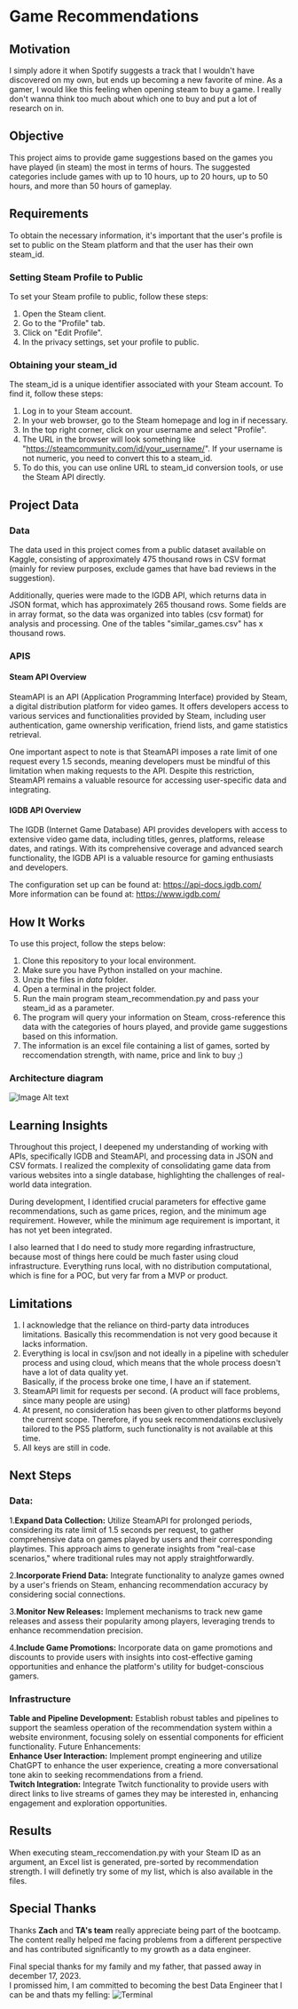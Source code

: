 # Game Recommendations

## Motivation
I simply adore it when Spotify suggests a track that I wouldn't have discovered on my own, but ends up becoming a new favorite of mine. As a gamer, I would like this feeling when opening steam to buy a game. I really don't wanna think too much about which one to buy and put a lot of research on in.

## Objective
This project aims to provide game suggestions based on the games you have played (in steam) the most in terms of hours. The suggested categories include games with up to 10 hours, up to 20 hours, up to 50 hours, and more than 50 hours of gameplay.


## Requirements
To obtain the necessary information, it's important that the user's profile is set to public on the Steam platform and that the user has their own steam_id.

### Setting Steam Profile to Public
To set your Steam profile to public, follow these steps:

1. Open the Steam client.<br>
2. Go to the "Profile" tab.<br>
3. Click on "Edit Profile".<br>
4. In the privacy settings, set your profile to public.<br>

### Obtaining your steam_id
The steam_id is a unique identifier associated with your Steam account. To find it, follow these steps:

1. Log in to your Steam account. <br>
2. In your web browser, go to the Steam homepage and log in if necessary. <br>
3. In the top right corner, click on your username and select "Profile". <br>
4. The URL in the browser will look something like "https://steamcommunity.com/id/your_username/". If your username is not numeric, you need to convert this to a steam_id. <br>
5. To do this, you can use online URL to steam_id conversion tools, or use the Steam API directly.<br>

## Project Data

### Data
The data used in this project comes from a public dataset available on Kaggle, consisting of approximately 475 thousand rows in CSV format (mainly for review purposes, exclude games that have bad reviews in the suggestion).<br>

Additionally, queries were made to the IGDB API, which returns data in JSON format, which has approximately 265 thousand rows.
Some fields are in array format, so the data was organized into tables (csv format) for analysis and processing. 
One of the tables "similar_games.csv" has x thousand rows. 


### APIS

#### Steam API Overview
SteamAPI is an API (Application Programming Interface) provided by Steam, a digital distribution platform for video games. It offers developers access to various services and functionalities provided by Steam, including user authentication, game ownership verification, friend lists, and game statistics retrieval.<br> 

One important aspect to note is that SteamAPI imposes a rate limit of one request every 1.5 seconds, meaning developers must be mindful of this limitation when making requests to the API. Despite this restriction, SteamAPI remains a valuable resource for accessing user-specific data and integrating.

#### IGDB API Overview
The IGDB (Internet Game Database) API provides developers with access to extensive video game data, including titles, genres, platforms, release dates, and ratings. With its comprehensive coverage and advanced search functionality, the IGDB API is a valuable resource for gaming enthusiasts and developers.<br>

The configuration set up can be found at: https://api-docs.igdb.com/<br>
More information can be found at: https://www.igdb.com/


## How It Works
To use this project, follow the steps below:

1. Clone this repository to your local environment. <br>
2. Make sure you have Python installed on your machine. <br>
3. Unzip the files in *data* folder. 
5. Open a terminal in the project folder. <br>
6. Run the main program steam_recommendation.py and pass your steam_id as a parameter.<br>
7. The program will query your information on Steam, cross-reference this data with the categories of hours played, and provide game suggestions based on this information. <br>
8. The information is an excel file containing a list of games, sorted by reccomendation strength, with name, price and link to buy  ;)

### Architecture diagram
![Image Alt text](arquitecture_diagram.png)

## Learning Insights
Throughout this project, I deepened my understanding of working with APIs, specifically IGDB and SteamAPI, and processing data in JSON and CSV formats. I realized the complexity of consolidating game data from various websites into a single database, highlighting the challenges of real-world data integration.

During development, I identified crucial parameters for effective game recommendations, such as game prices, region, and the minimum age requirement. However, while the minimum age requirement is important, it has not yet been integrated.

I also learned that I do need to study more regarding infrastructure, because most of things here could be much faster using cloud infrastructure. Everything runs local, with no distribution computational, which is fine for a POC, but very far from a MVP or product.

## Limitations
1. I acknowledge that the reliance on third-party data introduces limitations. Basically this recommendation is not very good because it lacks information.<br>
2. Everything is local in csv/json and not ideally in a pipeline with scheduler process and using cloud, which means that the whole process doesn't have a lot of data quality yet. <br>
Basically, if the process broke one time, I have an if statement.
3. SteamAPI limit for requests per second. (A product will face problems, since many people are using)
4. At present, no consideration has been given to other platforms beyond the current scope. Therefore, if you seek recommendations exclusively tailored to the PS5 platform, such functionality is not available at this time.
5. All keys are still in code.

## Next Steps
### Data:
1.**Expand Data Collection:** Utilize SteamAPI for prolonged periods, considering its rate limit of 1.5 seconds per request, to gather comprehensive data on games played by users and their corresponding playtimes. This approach aims to generate insights from "real-case scenarios," where traditional rules may not apply straightforwardly. <br>

2.**Incorporate Friend Data:** Integrate functionality to analyze games owned by a user's friends on Steam, enhancing recommendation accuracy by considering social connections.

3.**Monitor New Releases:** Implement mechanisms to track new game releases and assess their popularity among players, leveraging trends to enhance recommendation precision.

4.**Include Game Promotions:** Incorporate data on game promotions and discounts to provide users with insights into cost-effective gaming opportunities and enhance the platform's utility for budget-conscious gamers.

### Infrastructure

**Table and Pipeline Development:** Establish robust tables and pipelines to support the seamless operation of the recommendation system within a website environment, focusing solely on essential components for efficient functionality.
Future Enhancements:<br>
**Enhance User Interaction:** Implement prompt engineering and utilize ChatGPT to enhance the user experience, creating a more conversational tone akin to seeking recommendations from a friend.<br>
**Twitch Integration:** Integrate Twitch functionality to provide users with direct links to live streams of games they may be interested in, enhancing engagement and exploration opportunities.<br>

## Results

When executing steam_reccomendation.py with your Steam ID as an argument, an Excel list is generated, pre-sorted by recommendation strength. I will definetly try some of my list, which is also available in the files.

## Special Thanks

Thanks **Zach** and **TA's team** really appreciate being part of the bootcamp. The content really helped me facing problems from a different perspective and  has contributed significantly to my growth as a data engineer.

Final special thanks for my family and my father, that passed away in december 17, 2023.<br> 
I promissed him, I am committed to becoming the best Data Engineer that I can be and thats my felling: 
![Terminal](https://quotefancy.com/media/wallpaper/800x450/4675000-Kobe-Bryant-Quote-Great-things-come-from-hard-work-and.jpg)